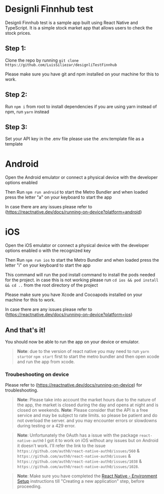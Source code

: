 # Designli Finnhub test
Designli Finnhub test is a sample app built using React Native and TypeScript. It is a simple stock market app that allows users to check the stock prices.

## Step 1:
Clone the repo by running `git clone https://github.com/LuisSiliezar/designliTestFinnhub`

Please make sure you have git and npm installed on your machine for this to work.

## Step 2:
Run `npm i` from root to install dependencies
if you are using yarn instead of npm, run `yarn` instead

## Step 3:
Set your API key in the .env file please use the .env.template file as a template

# Android
Open the Android emulator or connect a physical device with the developer options enabled

Then Run `npm run android` to start the Metro Bundler and when loaded press the letter "a" on your keyboard to start the app

In case there are any issues please refer to (https://reactnative.dev/docs/running-on-device?platform=android)

# iOS
Open the iOS emulator or connect a physical device with the developer options enabled o with the recognized key 

Then Run `npm run ios` to start the Metro Bundler and when loaded press the letter "i" on your keyboard to start the app

This command will run the pod install command to install the pods needed for the project.
in case this is not working please run `cd ios && pod install && cd ..` from the root directory of the project

Please make sure you have Xcode and Cocoapods installed on your machine for this to work.

In case there are any issues please refer to (https://reactnative.dev/docs/running-on-device?platform=ios)
## And that's it!

You should now be able to run the app on your device or emulator.
>**Note**: due to the version of react native you may need to run `yarn start`or `npm start` first to start the metro bundler and then open xcode and run the app from xcode.


### Troubeshooting on device
Please refer to (https://reactnative.dev/docs/running-on-device) for troubleshooting.
>**Note**: Please take into account the market hours due to the nature of the app, the market is closed during the day and opens at night and is closed on weekends.
>**Note**: Please consider that the API is a free service and may be subject to rate limits. so please be patient and do not overload the server. and you may encounter errors or slowdowns during testing or a 429 error.

>**Note**: Unfortunately the 0Auth has a issue with the package `react-native-auth0` I got it to work on iOS without any issues but on Android it doesn't work. I'll refer the link to the issue `https://github.com/auth0/react-native-auth0/issues/560` & `https://github.com/auth0/react-native-auth0/issues` & `https://github.com/auth0/react-native-auth0/issues/1038` & `https://github.com/auth0/react-native-auth0/issues/1028`.


>**Note**: Make sure you have completed the [React Native - Environment Setup](https://reactnative.dev/docs/getting-started-without-a-framework) instructions till "Creating a new application" step, before proceeding.